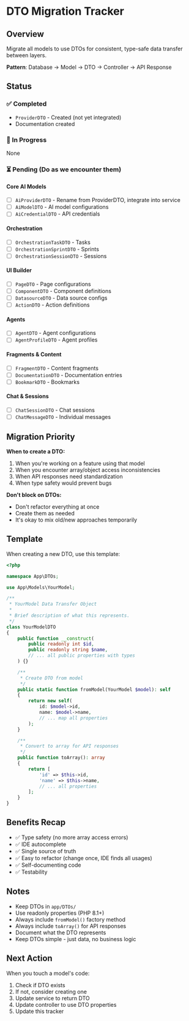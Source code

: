 # DTO Migration Tracker

## Overview

Migrate all models to use DTOs for consistent, type-safe data transfer between layers.

**Pattern**: Database → Model → DTO → Controller → API Response

## Status

### ✅ Completed
- `ProviderDTO` - Created (not yet integrated)
- Documentation created

### 🔄 In Progress
None

### ⏳ Pending (Do as we encounter them)

#### Core AI Models
- [ ] `AiProviderDTO` - Rename from ProviderDTO, integrate into service
- [ ] `AiModelDTO` - AI model configurations
- [ ] `AiCredentialDTO` - API credentials

#### Orchestration
- [ ] `OrchestrationTaskDTO` - Tasks
- [ ] `OrchestrationSprintDTO` - Sprints  
- [ ] `OrchestrationSessionDTO` - Sessions

#### UI Builder
- [ ] `PageDTO` - Page configurations
- [ ] `ComponentDTO` - Component definitions
- [ ] `DatasourceDTO` - Data source configs
- [ ] `ActionDTO` - Action definitions

#### Agents
- [ ] `AgentDTO` - Agent configurations
- [ ] `AgentProfileDTO` - Agent profiles

#### Fragments & Content
- [ ] `FragmentDTO` - Content fragments
- [ ] `DocumentationDTO` - Documentation entries
- [ ] `BookmarkDTO` - Bookmarks

#### Chat & Sessions
- [ ] `ChatSessionDTO` - Chat sessions
- [ ] `ChatMessageDTO` - Individual messages

## Migration Priority

**When to create a DTO:**
1. When you're working on a feature using that model
2. When you encounter array/object access inconsistencies
3. When API responses need standardization
4. When type safety would prevent bugs

**Don't block on DTOs:**
- Don't refactor everything at once
- Create them as needed
- It's okay to mix old/new approaches temporarily

## Template

When creating a new DTO, use this template:

```php
<?php

namespace App\DTOs;

use App\Models\YourModel;

/**
 * YourModel Data Transfer Object
 * 
 * Brief description of what this represents.
 */
class YourModelDTO
{
    public function __construct(
        public readonly int $id,
        public readonly string $name,
        // ... all public properties with types
    ) {}

    /**
     * Create DTO from model
     */
    public static function fromModel(YourModel $model): self
    {
        return new self(
            id: $model->id,
            name: $model->name,
            // ... map all properties
        );
    }

    /**
     * Convert to array for API responses
     */
    public function toArray(): array
    {
        return [
            'id' => $this->id,
            'name' => $this->name,
            // ... all properties
        ];
    }
}
```

## Benefits Recap

- ✅ Type safety (no more array access errors)
- ✅ IDE autocomplete
- ✅ Single source of truth
- ✅ Easy to refactor (change once, IDE finds all usages)
- ✅ Self-documenting code
- ✅ Testability

## Notes

- Keep DTOs in `app/DTOs/`
- Use readonly properties (PHP 8.1+)
- Always include `fromModel()` factory method
- Always include `toArray()` for API responses
- Document what the DTO represents
- Keep DTOs simple - just data, no business logic

## Next Action

When you touch a model's code:
1. Check if DTO exists
2. If not, consider creating one
3. Update service to return DTO
4. Update controller to use DTO properties
5. Update this tracker
